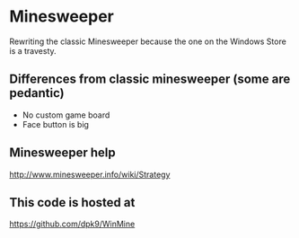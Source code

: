 # Minesweeper
Rewriting the classic Minesweeper because the one on the Windows Store is a travesty.

## Differences from classic minesweeper (some are pedantic)
* No custom game board
* Face button is big

## Minesweeper help
http://www.minesweeper.info/wiki/Strategy

## This code is hosted at
https://github.com/dpk9/WinMine
